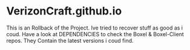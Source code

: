 # VerizonCraft.github.io

This is an Rollback of the Project.
Ive tried to recover stuff as good as i coud.
Have a look at DEPENDENCIES to check the Boxel & Boxel-Client repos.
They Contain the latest versions i coud find.